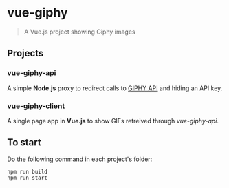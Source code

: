 # vue-giphy

> A Vue.js project showing Giphy images

## Projects
### vue-giphy-api
A simple **Node.js** proxy to redirect calls to [GIPHY API](https://developers.giphy.com/docs/) 
and hiding an API key.

### vue-giphy-client
A single page app in **Vue.js** to show GIFs retreived through _vue-giphy-api_.


## To start
Do the following command in each project's folder:
```
npm run build
npm run start
```
